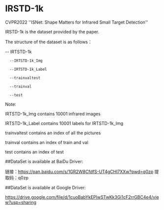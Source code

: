 # IRSTD-1k
CVPR2022 ''ISNet: Shape Matters for Infrared Small Target Detection''

IRSTD-1k is the dataset provided by the paper.

The structure of the dataset is as follows：


-- IRTSTD-1k

      --IRTSTD-1k_Img
      
      --IRTSTD-1k_Label
      
      --trainvaltest
      
      --trainval
      
      --test
      
Note:

IRTSTD-1k_Img contains 10001 infrared images

IRTSTD-1k_Label contains 10001 labels for IRTSTD-1k_Img

trainvaltest contains an index of all the pictures

trainval contains an index of train and val

test contains an index of test

##DataSet is available at BaiDu Driver:

链接：https://pan.baidu.com/s/1GR2W8CfdfS-UT4gCHl7XXw?pwd=q0zp 
提取码：q0zp

##DataSet is available at Google Driver:

https://drive.google.com/file/d/1cuoBabYkEPlwSTwKk3Gi1cF2rrGBC4e4/view?usp=sharing
